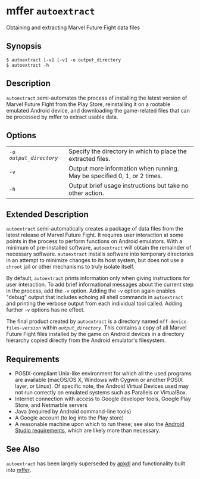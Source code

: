 # mffer `autoextract`

Obtaining and extracting Marvel Future Fight data files

## Synopsis

```shell
$ autoextract [-v] [-v] -o output_directory
$ autoextract -h
```

## Description

`autoextract` semi-automates the process of installing the latest version of
Marvel Future Fight from the Play Store, reinstalling it on a rootable emulated
Android device, and downloading the game-related files that can be processed by
mffer to extract usable data.

## Options

|                           |                                                                          |
| ------------------------- | ------------------------------------------------------------------------ |
| `-o `_`output_directory`_ | Specify the directory in which to place the extracted files.             |
| `-v`                      | Output more information when running. May be specified 0, 1, or 2 times. |
| `-h`                      | Output brief usage instructions but take no other action.                |

## Extended Description

`autoextract` semi-automatically creates a package of data files from the latest
release of Marvel Future Fight. It requires user interaction at some points in
the process to perform functions on Android emulators. With a minimum of
pre-installed software, `autoextract` will obtain the remainder of necessary
software. `autoextract` installs software into temporary directories in an
attempt to minimize changes to its host system, but does not use a `chroot` jail
or other mechanisms to truly isolate itself.

By default, `autoextract` prints information only when giving instructions for
user interaction. To add brief informational messages about the current step in
the process, add the `-v` option. Adding the `-v` option again enables "debug"
output that includes echoing all shell commands in `autoextract` and printing
the verbose output from each individual tool called. Adding further `-v` options
has no effect.

The final product created by `autoextract` is a directory named
`mff-device-files-`_`version`_ within _`output_directory`_. This
contains a copy of all Marvel Future Fight files installed by the game on
Android devices in a directory hierarchy copied directly from the Android
emulator's filesystem.

## Requirements

-   POSIX-compliant Unix-like environment for which all the used
    programs are available (macOS/OS X, Windows with Cygwin or
    another POSIX layer, or Linux). Of specific note, the Android Virtual
    Devices used may not run correctly on emulated systems such as
    Parallels or VirtualBox.
-   Internet connection with access to Google developer tools, Google
    Play Store, and Netmarble servers
-   Java (required by Android command-line tools)
-   A Google account (to log into the Play store)
-   A reasonable machine upon which to run these; see also the
    [Android Studio requirements](https://developer.android.com/studio#Requirements),
    which are likely more than necessary.

## See Also

`autoextract` has been largely superseded by [apkdl](apkdl.md) and functionality
built into [mffer](mffer.md).
